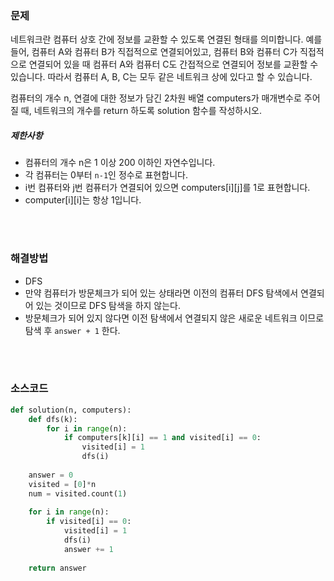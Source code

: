 ### 문제

네트워크란 컴퓨터 상호 간에 정보를 교환할 수 있도록 연결된 형태를 의미합니다. 예를 들어, 컴퓨터 A와 컴퓨터 B가 직접적으로 연결되어있고, 컴퓨터 B와 컴퓨터 C가 직접적으로 연결되어 있을 때 컴퓨터 A와 컴퓨터 C도 간접적으로 연결되어 정보를 교환할 수 있습니다. 따라서 컴퓨터 A, B, C는 모두 같은 네트워크 상에 있다고 할 수 있습니다.

컴퓨터의 개수 n, 연결에 대한 정보가 담긴 2차원 배열 computers가 매개변수로 주어질 때, 네트워크의 개수를 return 하도록 solution 함수를 작성하시오.

##### 제한사항

- 컴퓨터의 개수 n은 1 이상 200 이하인 자연수입니다.
- 각 컴퓨터는 0부터 `n-1`인 정수로 표현합니다.
- i번 컴퓨터와 j번 컴퓨터가 연결되어 있으면 computers[i][j]를 1로 표현합니다.
- computer[i][i]는 항상 1입니다.

</br>

</br>

### 해결방법

- DFS
- 만약 컴퓨터가 방문체크가 되어 있는 상태라면 이전의 컴퓨터 DFS 탐색에서 연결되어 있는 것이므로 DFS 탐색을 하지 않는다.
- 방문체크가 되어 있지 않다면 이전 탐색에서 연결되지 않은 새로운 네트워크 이므로 탐색 후 `answer + 1` 한다.

</br>

</br>

### 소스코드

```python
def solution(n, computers):
    def dfs(k):
        for i in range(n):
            if computers[k][i] == 1 and visited[i] == 0:
                visited[i] = 1
                dfs(i)
                
    answer = 0
    visited = [0]*n
    num = visited.count(1)
    
    for i in range(n):
        if visited[i] == 0:
            visited[i] = 1
            dfs(i)
            answer += 1
                
    return answer
```

